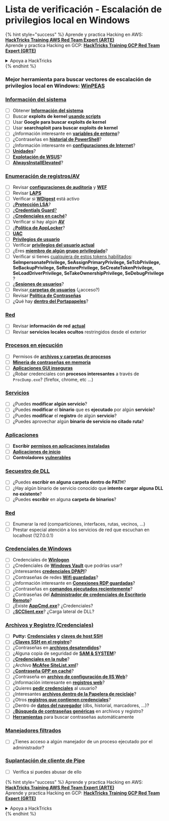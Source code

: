 # Lista de verificación - Escalación de privilegios local en Windows

{% hint style="success" %}
Aprende y practica Hacking en AWS:<img src="/.gitbook/assets/arte.png" alt="" data-size="line">[**HackTricks Training AWS Red Team Expert (ARTE)**](https://training.hacktricks.xyz/courses/arte)<img src="/.gitbook/assets/arte.png" alt="" data-size="line">\
Aprende y practica Hacking en GCP: <img src="/.gitbook/assets/grte.png" alt="" data-size="line">[**HackTricks Training GCP Red Team Expert (GRTE)**<img src="/.gitbook/assets/grte.png" alt="" data-size="line">](https://training.hacktricks.xyz/courses/grte)

<details>

<summary>Apoya a HackTricks</summary>

* Revisa los [**planes de suscripción**](https://github.com/sponsors/carlospolop)!
* **Únete al** 💬 [**grupo de Discord**](https://discord.gg/hRep4RUj7f) o al [**grupo de telegram**](https://t.me/peass) o **síguenos** en **Twitter** 🐦 [**@hacktricks\_live**](https://twitter.com/hacktricks\_live)**.**
* **Comparte trucos de hacking enviando PRs a los** [**HackTricks**](https://github.com/carlospolop/hacktricks) y [**HackTricks Cloud**](https://github.com/carlospolop/hacktricks-cloud) repositorios de github.

</details>
{% endhint %}

### **Mejor herramienta para buscar vectores de escalación de privilegios local en Windows:** [**WinPEAS**](https://github.com/carlospolop/privilege-escalation-awesome-scripts-suite/tree/master/winPEAS)

### [Información del sistema](windows-local-privilege-escalation/#system-info)

* [ ] Obtener [**Información del sistema**](windows-local-privilege-escalation/#system-info)
* [ ] Buscar **exploits de kernel** [**usando scripts**](windows-local-privilege-escalation/#version-exploits)
* [ ] Usar **Google para buscar** **exploits de kernel**
* [ ] Usar **searchsploit para buscar** **exploits de kernel**
* [ ] ¿Información interesante en [**variables de entorno**](windows-local-privilege-escalation/#environment)?
* [ ] ¿Contraseñas en [**historial de PowerShell**](windows-local-privilege-escalation/#powershell-history)?
* [ ] ¿Información interesante en [**configuraciones de Internet**](windows-local-privilege-escalation/#internet-settings)?
* [ ] [**Unidades**](windows-local-privilege-escalation/#drives)?
* [ ] [**Explotación de WSUS**](windows-local-privilege-escalation/#wsus)?
* [ ] [**AlwaysInstallElevated**](windows-local-privilege-escalation/#alwaysinstallelevated)?

### [Enumeración de registros/AV](windows-local-privilege-escalation/#enumeration)

* [ ] Revisar [**configuraciones de auditoría**](windows-local-privilege-escalation/#audit-settings) y [**WEF**](windows-local-privilege-escalation/#wef)
* [ ] Revisar [**LAPS**](windows-local-privilege-escalation/#laps)
* [ ] Verificar si [**WDigest**](windows-local-privilege-escalation/#wdigest) está activo
* [ ] ¿[**Protección LSA**](windows-local-privilege-escalation/#lsa-protection)?
* [ ] ¿[**Credentials Guard**](windows-local-privilege-escalation/#credentials-guard)[?](windows-local-privilege-escalation/#cached-credentials)
* [ ] ¿[**Credenciales en caché**](windows-local-privilege-escalation/#cached-credentials)?
* [ ] Verificar si hay algún [**AV**](https://github.com/carlospolop/hacktricks/blob/master/windows-hardening/windows-av-bypass/README.md)
* [ ] ¿[**Política de AppLocker**](https://github.com/carlospolop/hacktricks/blob/master/windows-hardening/authentication-credentials-uac-and-efs/README.md#applocker-policy)?
* [ ] [**UAC**](https://github.com/carlospolop/hacktricks/blob/master/windows-hardening/authentication-credentials-uac-and-efs/uac-user-account-control/README.md)
* [ ] [**Privilegios de usuario**](windows-local-privilege-escalation/#users-and-groups)
* [ ] Verificar [**privilegios del usuario actual**](windows-local-privilege-escalation/#users-and-groups)
* [ ] ¿Eres [**miembro de algún grupo privilegiado**](windows-local-privilege-escalation/#privileged-groups)?
* [ ] Verificar si tienes [cualquiera de estos tokens habilitados](windows-local-privilege-escalation/#token-manipulation): **SeImpersonatePrivilege, SeAssignPrimaryPrivilege, SeTcbPrivilege, SeBackupPrivilege, SeRestorePrivilege, SeCreateTokenPrivilege, SeLoadDriverPrivilege, SeTakeOwnershipPrivilege, SeDebugPrivilege** ?
* [ ] ¿[**Sesiones de usuarios**](windows-local-privilege-escalation/#logged-users-sessions)?
* [ ] Revisar[ **carpetas de usuarios**](windows-local-privilege-escalation/#home-folders) (¿acceso?)
* [ ] Revisar [**Política de Contraseñas**](windows-local-privilege-escalation/#password-policy)
* [ ] ¿Qué hay [**dentro del Portapapeles**](windows-local-privilege-escalation/#get-the-content-of-the-clipboard)?

### [Red](windows-local-privilege-escalation/#network)

* [ ] Revisar **información de red** [**actual**](windows-local-privilege-escalation/#network)
* [ ] Revisar **servicios locales ocultos** restringidos desde el exterior

### [Procesos en ejecución](windows-local-privilege-escalation/#running-processes)

* [ ] Permisos de [**archivos y carpetas de procesos**](windows-local-privilege-escalation/#file-and-folder-permissions)
* [ ] [**Minería de contraseñas en memoria**](windows-local-privilege-escalation/#memory-password-mining)
* [ ] [**Aplicaciones GUI inseguras**](windows-local-privilege-escalation/#insecure-gui-apps)
* [ ] ¿Robar credenciales con **procesos interesantes** a través de `ProcDump.exe`? (firefox, chrome, etc ...)

### [Servicios](windows-local-privilege-escalation/#services)

* [ ] ¿Puedes **modificar algún servicio**?
* [ ] ¿Puedes **modificar** el **binario** que es **ejecutado** por algún **servicio**?
* [ ] ¿Puedes **modificar** el **registro** de algún **servicio**?
* [ ] ¿Puedes aprovechar algún **binario de servicio no citado** **ruta**?

### [**Aplicaciones**](windows-local-privilege-escalation/#applications)

* [ ] **Escribir** [**permisos en aplicaciones instaladas**](windows-local-privilege-escalation/#write-permissions)
* [ ] [**Aplicaciones de inicio**](windows-local-privilege-escalation/#run-at-startup)
* [ ] **Controladores** [**vulnerables**](windows-local-privilege-escalation/#drivers)

### [Secuestro de DLL](windows-local-privilege-escalation/#path-dll-hijacking)

* [ ] ¿Puedes **escribir en alguna carpeta dentro de PATH**?
* [ ] ¿Hay algún binario de servicio conocido que **intente cargar alguna DLL no existente**?
* [ ] ¿Puedes **escribir** en alguna **carpeta de binarios**?

### [Red](windows-local-privilege-escalation/#network)

* [ ] Enumerar la red (comparticiones, interfaces, rutas, vecinos, ...)
* [ ] Prestar especial atención a los servicios de red que escuchan en localhost (127.0.0.1)

### [Credenciales de Windows](windows-local-privilege-escalation/#windows-credentials)

* [ ] Credenciales de [**Winlogon**](windows-local-privilege-escalation/#winlogon-credentials)
* [ ] ¿Credenciales de [**Windows Vault**](windows-local-privilege-escalation/#credentials-manager-windows-vault) que podrías usar?
* [ ] ¿Interesantes [**credenciales DPAPI**](windows-local-privilege-escalation/#dpapi)?
* [ ] ¿Contraseñas de redes [**Wifi guardadas**](windows-local-privilege-escalation/#wifi)?
* [ ] ¿Información interesante en [**Conexiones RDP guardadas**](windows-local-privilege-escalation/#saved-rdp-connections)?
* [ ] ¿Contraseñas en [**comandos ejecutados recientemente**](windows-local-privilege-escalation/#recently-run-commands)?
* [ ] ¿Contraseñas del [**Administrador de credenciales de Escritorio Remoto**](windows-local-privilege-escalation/#remote-desktop-credential-manager)?
* [ ] ¿Existe [**AppCmd.exe**](windows-local-privilege-escalation/#appcmd-exe)? ¿Credenciales?
* [ ] ¿[**SCClient.exe**](windows-local-privilege-escalation/#scclient-sccm)? ¿Carga lateral de DLL?

### [Archivos y Registro (Credenciales)](windows-local-privilege-escalation/#files-and-registry-credentials)

* [ ] **Putty:** [**Credenciales**](windows-local-privilege-escalation/#putty-creds) **y** [**claves de host SSH**](windows-local-privilege-escalation/#putty-ssh-host-keys)
* [ ] ¿[**Claves SSH en el registro**](windows-local-privilege-escalation/#ssh-keys-in-registry)?
* [ ] ¿Contraseñas en [**archivos desatendidos**](windows-local-privilege-escalation/#unattended-files)?
* [ ] ¿Alguna copia de seguridad de [**SAM & SYSTEM**](windows-local-privilege-escalation/#sam-and-system-backups)?
* [ ] ¿[**Credenciales en la nube**](windows-local-privilege-escalation/#cloud-credentials)?
* [ ] ¿Archivo [**McAfee SiteList.xml**](windows-local-privilege-escalation/#mcafee-sitelist.xml)?
* [ ] ¿[**Contraseña GPP en caché**](windows-local-privilege-escalation/#cached-gpp-pasword)?
* [ ] ¿Contraseña en [**archivo de configuración de IIS Web**](windows-local-privilege-escalation/#iis-web-config)?
* [ ] ¿Información interesante en [**registros web**](windows-local-privilege-escalation/#logs)?
* [ ] ¿Quieres [**pedir credenciales**](windows-local-privilege-escalation/#ask-for-credentials) al usuario?
* [ ] ¿Interesantes [**archivos dentro de la Papelera de reciclaje**](windows-local-privilege-escalation/#credentials-in-the-recyclebin)?
* [ ] ¿Otros [**registros que contienen credenciales**](windows-local-privilege-escalation/#inside-the-registry)?
* [ ] ¿Dentro de [**datos del navegador**](windows-local-privilege-escalation/#browsers-history) (dbs, historial, marcadores, ...)?
* [ ] ¿[**Búsqueda de contraseñas genéricas**](windows-local-privilege-escalation/#generic-password-search-in-files-and-registry) en archivos y registro?
* [ ] [**Herramientas**](windows-local-privilege-escalation/#tools-that-search-for-passwords) para buscar contraseñas automáticamente

### [Manejadores filtrados](windows-local-privilege-escalation/#leaked-handlers)

* [ ] ¿Tienes acceso a algún manejador de un proceso ejecutado por el administrador?

### [Suplantación de cliente de Pipe](windows-local-privilege-escalation/#named-pipe-client-impersonation)

* [ ] Verifica si puedes abusar de ello

{% hint style="success" %}
Aprende y practica Hacking en AWS:<img src="/.gitbook/assets/arte.png" alt="" data-size="line">[**HackTricks Training AWS Red Team Expert (ARTE)**](https://training.hacktricks.xyz/courses/arte)<img src="/.gitbook/assets/arte.png" alt="" data-size="line">\
Aprende y practica Hacking en GCP: <img src="/.gitbook/assets/grte.png" alt="" data-size="line">[**HackTricks Training GCP Red Team Expert (GRTE)**<img src="/.gitbook/assets/grte.png" alt="" data-size="line">](https://training.hacktricks.xyz/courses/grte)

<details>

<summary>Apoya a HackTricks</summary>

* Revisa los [**planes de suscripción**](https://github.com/sponsors/carlospolop)!
* **Únete al** 💬 [**grupo de Discord**](https://discord.gg/hRep4RUj7f) o al [**grupo de telegram**](https://t.me/peass) o **síguenos** en **Twitter** 🐦 [**@hacktricks\_live**](https://twitter.com/hacktricks\_live)**.**
* **Comparte trucos de hacking enviando PRs a los** [**HackTricks**](https://github.com/carlospolop/hacktricks) y [**HackTricks Cloud**](https://github.com/carlospolop/hacktricks-cloud) repositorios de github.

</details>
{% endhint %}
